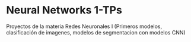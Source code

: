 # Neural Networks 1-TPs
Proyectos de la materia Redes Neuronales I (Primeros modelos, clasificación de imagenes, modelos de segmentacion con modelos CNN)
